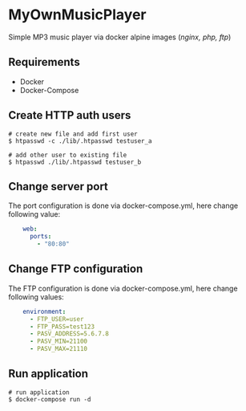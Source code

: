 # MyOwnMusicPlayer

Simple MP3 music player via docker alpine images (_nginx, php, ftp_)

## Requirements

- Docker
- Docker-Compose

## Create HTTP auth users

```shell
# create new file and add first user
$ htpasswd -c ./lib/.htpasswd testuser_a

# add other user to existing file
$ htpasswd ./lib/.htpasswd testuser_b
```
## Change server port

The port configuration is done via docker-compose.yml, here change following value:

```yaml
    web:
      ports:
        - "80:80"
```

## Change FTP configuration

The FTP configuration is done via docker-compose.yml, here change following values:

```yaml
    environment:
      - FTP_USER=user
      - FTP_PASS=test123
      - PASV_ADDRESS=5.6.7.8
      - PASV_MIN=21100
      - PASV_MAX=21110
```

## Run application

```shell
# run application
$ docker-compose run -d
```
